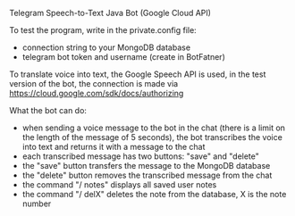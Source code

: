 Telegram Speech-to-Text Java Bot (Google Cloud API)

To test the program, write in the private.config file:

- connection string to your MongoDB database
- telegram bot token and username (create in BotFatner)

To translate voice into text, the Google Speech API is used, in the test version of the bot, the connection is made via https://cloud.google.com/sdk/docs/authorizing

What the bot can do:

- when sending a voice message to the bot in the chat (there is a limit on the length of the message of 5 seconds), the bot transcribes the voice into text and returns it with a message to the chat
- each transcribed message has two buttons: "save" and "delete"
- the "save" button transfers the message to the MongoDB database
- the "delete" button removes the transcribed message from the chat
- the command "/ notes" displays all saved user notes
- the command "/ delX" deletes the note from the database, X is the note number